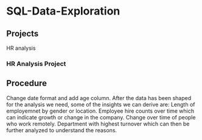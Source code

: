 # SQL-Data-Exploration

## Projects

HR analysis


### HR Analysis Project

## Procedure

Change date format and add age column. After the data has been shaped for the analysis we need, some of the insights we can derive are:
Length of employemnet by gender or location. 
Employee hire counts over time which can indicate growth or change in the company.
Change over time of people who work remotely.
Department with highest turnover which can then be further analyzed to understand the reasons.





